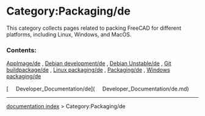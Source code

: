 # Category:Packaging/de
This category collects pages related to packing FreeCAD for different platforms, including Linux, Windows, and MacOS.

### Contents:

[AppImage/de](AppImage/de.md) , [Debian development/de](Debian_development/de.md) , [Debian Unstable/de](Debian_Unstable/de.md) , [Git buildpackage/de](Git_buildpackage/de.md) , [Linux packaging/de](Linux_packaging/de.md) , [Packaging/de](Packaging/de.md) , [Windows packaging/de](Windows_packaging/de.md)

[<img src="images/Property.png" style="width:16px"> Developer\_Documentation/de](<img src="images/Property.png" style="width:16px"> Developer_Documentation/de.md)

---
[documentation index](../README.md) > Category:Packaging/de
